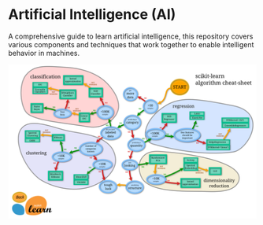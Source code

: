 # Artificial Intelligence (AI)

A comprehensive guide to learn artificial intelligence, this repository covers various components and techniques that work together to enable intelligent behavior in machines.

![Awesome](https://github.com/rkumar-bengaluru/data-science/blob/main/20-Tensorflow/07-Skimlit/resources/ml_map.png)
